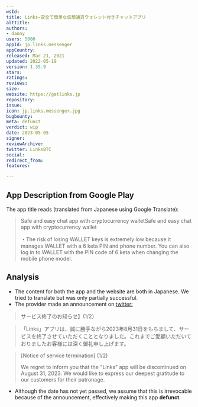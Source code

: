 ```yaml
---
wsId: 
title: Links-安全で簡単な仮想通貨ウォレット付きチャットアプリ
altTitle: 
authors:
- danny 
users: 5000
appId: jp.links.messenger
appCountry: 
released: Mar 21, 2021
updated: 2022-05-19
version: 1.35.9
stars: 
ratings: 
reviews: 
size: 
website: https://getlinks.jp
repository: 
issue: 
icon: jp.links.messenger.jpg
bugbounty: 
meta: defunct
verdict: wip
date: 2023-05-05
signer: 
reviewArchive: 
twitter: LinksBTC
social: 
redirect_from: 
features: 

---
```


## App Description from Google Play 

The app title reads (translated from Japanese using Google Translate):

> Safe and easy chat app with cryptocurrency walletSafe and easy chat app with cryptocurrency wallet
>
> ・The risk of losing WALLET keys is extremely low because it manages WALLET with a 6 keta PIN and phone number. You can also log in to WALLET with the PIN code of 6 keta when changing the mobile phone model.

## Analysis 

- The content for both the app and the website are both in Japanese. We tried to translate but was only partially successful. 
- The provider made an announcement on [twitter:](https://twitter.com/LinksBTC/status/1565159560704557058)

> サービス終了のお知らせ】(1/2）

>「Links」アプリは、誠に勝手ながら2023年8月31日をもちまして、サービスを終了させていただくこととなりました。これまでご愛顧いただいておりましたお客様には深く御礼申し上げます。

> [Notice of service termination] (1/2)
>
> We regret to inform you that the "Links" app will be discontinued on August 31, 2023. We would like to express our deepest gratitude to our customers for their patronage.
- Although the date has not yet passed, we assume that this is irrevocable because of the announcement, effectively making this app **defunct**.

